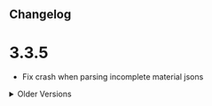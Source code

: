 ## Changelog

# 3.3.5
- Fix crash when parsing incomplete material jsons

<details>
<summary>Older Versions</summary>

# 3.3.4
- Fix palette generation when resource texture is empty

# 3.3.3
- Fix trim generation on modded armour that is not trimmable by default

## 3.3.2
- Fix incorrect colouring on dyeable armour when used with built-in trim materials

## 3.3.1
- Improve compatibility
- Fix built-in / added trim materials from being replaced with dynamic ones

## 3.3.0
- Add support for REI, EMI and JEI
  - Splits trimming recipes into a seperate category to allow for functional recipes to be easily viewable in the smithing category
- Removed whitelisting
  - It was hardly used and was a pain to maintain

## 3.2.5
- Migrate elytra trim support over to elytra trims as att's internals change less

## 3.2.4
- Improve support for Frostiful
- Improve dynamic trim api

## 3.2.3
- Add support for Frostiful
- Stop missing class log spam

## 3.2.2
- Fix crash when atlas has defined textures but the textures are missing

## 3.2.1
- Added support for Immersive Armours
- Moved to auto-publishing
</details>
